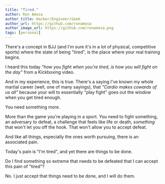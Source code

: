 ```yaml
---
title: "Tired."
author: Ron Amosa
author_title: Hacker/Engineer/Geek
author_url: https://github.com/ronamosa
author_image_url: https://github.com/ronamosa.png
tags: [personal]
---
```



There's a concept in BJJ (and I'm sure it's in a lot of physical, competitive sports) where the state of being "tired", is the place where your real training begins.

I heard this today _"how you fight when you're tired, is how you will fight on the day"_ from a Kickboxing video.

And in my experience, this is true. There's a saying I've known my whole martial career (well, one of many sayings), that _"Cardio makes cowards of us all"_ because your will to essentially "play fight" goes out the window when you get tired enough.

You need something more.

More than the game you're playing in a sport. You need to fight something, an adversary to defeat, a challenge that feels like life or death, _something_ that won't let you off the hook. That won't allow you to accept defeat.

And like all things, especially the ones worth pursuing, there is an associated pain.

Today's pain is "I'm tired", and yet there are things to be done.

Do I find something so extreme that needs to be defeated that I can accept this pain of "tired"?

No. I just accept that things need to be done, and I will do them.

